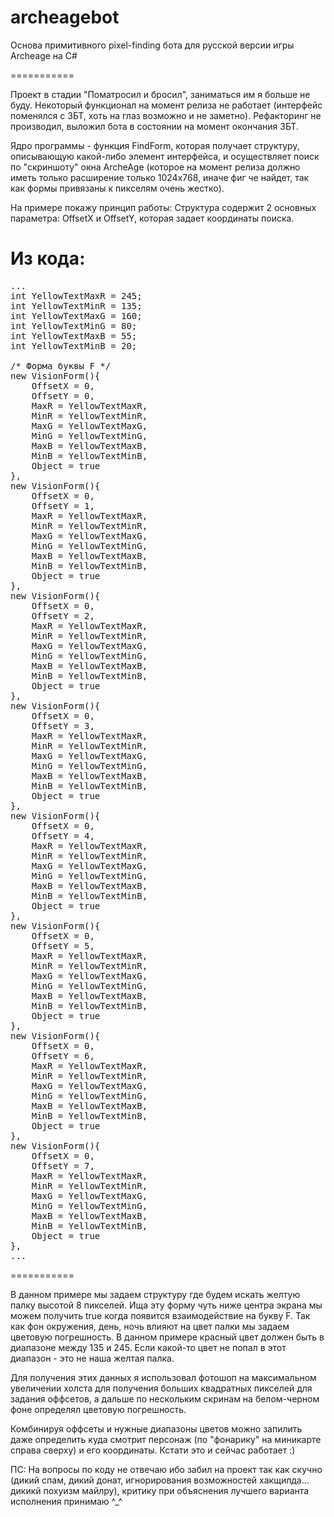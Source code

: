 archeagebot
===========

Основа примитивного pixel-finding бота для русской версии игры Archeage на C#

===========

Проект в стадии "Поматросил и бросил", заниматься им я больше не буду. Некоторый функционал на момент релиза не работает (интерфейс поменялся с ЗБТ, хоть на глаз возможно и не заметно). Рефакторинг не производил, выложил бота в состоянии на момент окончания ЗБТ.

Ядро программы - функция FindForm, которая получает структуру, описывающую какой-либо элемент интерфейса, и осуществляет поиск по "скриншоту" окна ArcheAge (которое на момент релиза должно иметь только расширение только 1024х768, иначе фиг че найдет, так как формы привязаны к пикселям очень жестко).

На примере покажу принцип работы:
Структура содержит 2 основных параметра: OffsetX и OffsetY, которая задает координаты поиска.

Из кода:
===========

<pre>
...
int YellowTextMaxR = 245;
int YellowTextMinR = 135;
int YellowTextMaxG = 160;
int YellowTextMinG = 80;
int YellowTextMaxB = 55;
int YellowTextMinB = 20;

/* Форма буквы F */
new VisionForm(){
    OffsetX = 0, 
    OffsetY = 0, 
    MaxR = YellowTextMaxR,
    MinR = YellowTextMinR,
    MaxG = YellowTextMaxG,
    MinG = YellowTextMinG,
    MaxB = YellowTextMaxB,
    MinB = YellowTextMinB,
    Object = true
},
new VisionForm(){
    OffsetX = 0, 
    OffsetY = 1, 
    MaxR = YellowTextMaxR,
    MinR = YellowTextMinR,
    MaxG = YellowTextMaxG,
    MinG = YellowTextMinG,
    MaxB = YellowTextMaxB,
    MinB = YellowTextMinB,
    Object = true
},
new VisionForm(){
    OffsetX = 0, 
    OffsetY = 2, 
    MaxR = YellowTextMaxR,
    MinR = YellowTextMinR,
    MaxG = YellowTextMaxG,
    MinG = YellowTextMinG,
    MaxB = YellowTextMaxB,
    MinB = YellowTextMinB,
    Object = true
},
new VisionForm(){
    OffsetX = 0, 
    OffsetY = 3, 
    MaxR = YellowTextMaxR,
    MinR = YellowTextMinR,
    MaxG = YellowTextMaxG,
    MinG = YellowTextMinG,
    MaxB = YellowTextMaxB,
    MinB = YellowTextMinB,
    Object = true
},
new VisionForm(){
    OffsetX = 0, 
    OffsetY = 4, 
    MaxR = YellowTextMaxR,
    MinR = YellowTextMinR,
    MaxG = YellowTextMaxG,
    MinG = YellowTextMinG,
    MaxB = YellowTextMaxB,
    MinB = YellowTextMinB,
    Object = true
},
new VisionForm(){
    OffsetX = 0, 
    OffsetY = 5, 
    MaxR = YellowTextMaxR,
    MinR = YellowTextMinR,
    MaxG = YellowTextMaxG,
    MinG = YellowTextMinG,
    MaxB = YellowTextMaxB,
    MinB = YellowTextMinB,
    Object = true
},
new VisionForm(){
    OffsetX = 0, 
    OffsetY = 6, 
    MaxR = YellowTextMaxR,
    MinR = YellowTextMinR,
    MaxG = YellowTextMaxG,
    MinG = YellowTextMinG,
    MaxB = YellowTextMaxB,
    MinB = YellowTextMinB,
    Object = true
},
new VisionForm(){
    OffsetX = 0, 
    OffsetY = 7, 
    MaxR = YellowTextMaxR,
    MinR = YellowTextMinR,
    MaxG = YellowTextMaxG,
    MinG = YellowTextMinG,
    MaxB = YellowTextMaxB,
    MinB = YellowTextMinB,
    Object = true
},
...
</pre>

===========

В данном примере мы задаем структуру где будем искать желтую палку высотой 8 пикселей. Ища эту форму чуть ниже центра экрана мы можем получить true когда появится взаимодействие на букву F. Так как фон окружения, день, ночь влияют на цвет палки мы задаем цветовую погрешность. В данном примере красный цвет должен быть в диапазоне между 135 и 245. Если какой-то цвет не попал в этот диапазон - это не наша желтая палка.

Для получения этих данных я использовал фотошоп на максимальном увеличении холста для получения больших квадратных пикселей для задания оффсетов, а дальше по нескольким скринам на белом-черном фоне определял цветовую погрешность.

Комбинируя оффсеты и нужные диапазоны цветов можно запилить даже определить куда смотрит персонаж (по "фонарику" на миникарте справа сверху) и его координаты. Кстати это и сейчас работает :)

ПС: На вопросы по коду не отвечаю ибо забил на проект так как скучно (дикий спам, дикий донат, игнорирования возможностей хакщилда... дикикй похуизм майлру), критику при объяснения лучшего варианта исполнения принимаю ^_^

